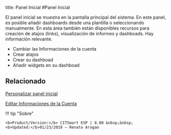 title: Panel Inicial
#Panel Inicial

El panel inicial se muestra en la pantalla principal del sistema. En este panel, es posible añadir dashboards desde una plantilla o seleccionando manualmente. En esta área también están disponibles recursos para creación de atajos (links), visualización de informes y dashboads. Hay información relevante.

* Cambiar las Informaciones de la cuenta
* Crear atajos
* Crear su dashboad
* Añadir widgets en su dashboad


Relacionado
-------

[Personalizar panel inicial][1]

[Editar Informaciones de la Cuenta][2]

!!! tip "Sobre"

    <b>Product/Version:</b> CITSmart ESP | 8.00 &nbsp;&nbsp;
    <b>Updated:</b>01/23/2019 – Renato Aragao

[1]:/pt-br/citsmart-esp-8/additional-features/reports/create/dashboard-customize-management-panel-smart-decision.html
[2]:/pt-br/citsmart-esp-8/initial-settings/access-settings/profile/user-profile.html
